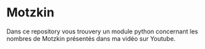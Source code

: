 # Motzkin

Dans ce repository vous trouvery un module python concernant les nombres de Motzkin présentés dans ma vidéo sur Youtube.